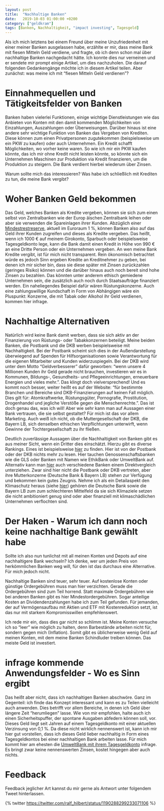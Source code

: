 ```yaml
---
layout: post
title:  "Nachhaltige Banken"
date:   2019-10-03 01:00:00 +0200
category: ["geldkram"]
tags: [Banken, Nachhaltigkeit, "impact investing", Tagesgeld]
---
```


Als ich mich letztens bei einem Freund über meine Unzufriedenheit mit einer meiner Banken ausgelassen habe, erzählte er mir, dass meine Bank mit fiesen Mitteln Geld verdiene, und fragte, ob ich denn schon mal über nachhaltige Banken nachgedacht hätte. Ich konnte dies nur verneinen und er sendete mir prompt einige Artikel, um dies nachzuholen. Die darauf folgenden Gedankengänge möchte ich in diesem Artikel teilen.
Aber zunächst: was meine ich mit “fiesen Mitteln Geld verdienen”?

# Einnahmequellen und Tätigkeitsfelder von Banken

Banken haben vielerlei Funktionen, einige wichtige  Dienstleistungen wie das Anbieten von Konten mit den damit kommenden Möglichkeiten von Einzahlungen, Auszahlungen oder Überweisungen. Darüber hinaus ist eine andere sehr wichtige Funktion von Banken das Vergeben von Krediten. Diese können zum einen Privatpersonen zugutekommen (beispielsweise um ein PKW zu kaufen) oder auch Unternehmen. Ein Kredit schafft Möglichkeiten, wo vorher keine waren. So wie ich mir ein PKW kaufen könnte, das ich mir ohne Kredit nicht leisten könnte, so könnte sich ein Unternehmen Maschinen zur Produktion via Kredit finanzieren, um die Produktion zu steigern. Die Bank verdient hierbei wiederum über Zinsen.

Warum sollte mich das interessieren? Was habe ich schließlich mit Krediten zu tun, die meine Bank vergibt?

# Woher Banken Geld bekommen

Das Geld, welches Banken als Kredite vergeben, können sie sich zum einen selbst von Zentralbanken wie der Europ
äischen Zentralbank leihen oder aber sie verwenden die Spareinlagen ihrer Kunden. Abzüglich einer [Mindestrestreserve](https://de.wikipedia.org/wiki/Mindestreserve), aktuell im Euroraum 1 %, können Banken also auf das Geld ihrer Kunden zugreifen und dieses als Kredite vergeben. Das heißt, wenn ich 1000 € auf meinem Girokonto, Sparbuch oder beispielsweise Tagesgeldkonto lege, kann die Bank damit einen Kredit in Höhe von 990 € an eine Dritte Person oder ein Unternehmen vergeben. An wen meine Bank Kredite vergibt, ist für mich nicht transparent. Rein ökonomisch betrachtet würde es jedoch Sinn ergeben Kredite an Kreditnehmer zu geben, bei denen ich mir sicher bin, dass sie diese später mit Zinsen zurückzahlen (geringes Risiko) können und die darüber hinaus auch noch bereit sind hohe Zinsen zu bezahlen. Das könnten unter anderem ethisch gemiedene Unternehmen sein, die zusätzlich auch noch durch Staatsaufträge finanziert werden. Ein naheliegendes Beispiel dafür wären Rüstungskonzerne. Auch eine zahlungswillige Kundschaft in Form von Abhängigen wäre ein Pluspunkt: Konzerne, die mit Tabak oder Alkohol ihr Geld verdienen, kommen hier infrage. 

# Nachhaltige Alternativen

Natürlich wird keine Bank damit werben, dass sie sich aktiv an der Finanzierung von Rüstungs- oder Tabakkonzernen beteiligt. Meine beiden Banken, die Postbank und die DKB werben beispielsweise mit Nachhaltigkeit. Bei der Postbank scheint sich dies in der Außendarstellung überwiegend auf Spenden für Hilfsorganisationen sowie Verantwortung für die eigenen Mitarbeiter und Kunden widerzuspiegeln. Bei der DKB wird unter dem Motto “Geldverbesserer” dafür geworben: “wenn unsere 4 Millionen Kunden ihr Geld gerade nicht brauchen, investieren wir es in Kommunen, Bildungs-, Gesundheits- und Pflegeeinrichtungen, erneuerbare Energien und vieles mehr.”. Das klingt doch vielversprechend! Und es kommt noch besser, weiter heißt es auf der Website: “für bestimmte Branchen und Bereiche sind DKB-Finanzierungen auf keinen Fall möglich. Dies gilt für: Atomkraftwerke, Rüstungsgüter, Pornografie, Prostitution, Drogenhandel und jegliche Verstöße gegen die Menschenrechte.”. Das ist doch genau das, was ich will! Aber wie sehr kann man auf Aussagen einer Bank vertrauen, die sie selbst gestaltet? Für mich ist das vor allem Marketing. Auch weiß ich nicht, ob die Muttergesellschaft der DKB, die Bayern LB, sich denselben ethischen Verpflichtungen unterwirft, wenn Gewinne der Tochtergesellschaft zu ihr fließen.

Deutlich zuverlässige Aussagen über die Nachhaltigkeit von Banken gibt es aus meiner Sicht, wenn ein Dritter dies einschätzt. Hierzu gibt es diverse Rankings. Eines ist beispielsweise [hier](https://www.attac.de/kampagnen/bankwechsel/bank-wechseln/alternativbanken/) zu finden. Hier ist von der Postbank oder der DKB nichts mehr zu lesen. Hier tauchen Genossenschaftsbanken wie die GLS oder Banken mit Namen wie EthikBank oder UmweltBank auf. Alternativ kann man [hier](https://www.fairfinanceguide.de/ffg-d/banken/) auch verschiedene Banken einem Direktvergleich unterziehen. Zwar sind hier nicht die Postbank oder DKB vertreten, aber ihre Mutterkonzerne (Deutsche Bank & Bayern LB) stehen zur Verfügung und bekommen kein gutes Zeugnis. Nehme ich als ein Detailaspekt den Klimaschutz heraus (siehe [hier](https://www.fairfinanceguide.de/ffg-d/themen/klimaschutz/)) gehören die Deutsche Bank sowie die Bayern LB zum zum schlechteren Mittelfeld da sie sich Klimaziele setzen die nicht ambitioniert genug sind oder aber finanziell mit klimaschädlichen Unternehmen verflochten sind.

# Der Haken - Warum ich dann noch keine nachhaltige Bank gewählt habe

Sollte ich also nun tunlichst mit all meinen Konten und Depots auf eine nachhaltigere Bank wechseln? Ich denke, wer um jeden Preis von herkömmlichen Banken weg will, für den ist das durchaus eine Alternative. Für mich jedoch nicht.

Nachhaltige Banken sind teuer, sehr teuer. Auf kostenlose Konten oder günstige Ordergebühren muss man hier verzichten. Gerade die Ordergebühren sind zum Teil horrend. Statt maximale Ordergebühren wie bei anderen Banken gibt es hier Mindestordergebühren. Sogar anteilige Kosten an Dividendenzahlungen habe ich zum Teil gefunden. Für jemanden, der auf Vermögensaufbau mit Aktien und ETF mit Kostenreduktion setzt, ist das nur mit starkem Kompromisswillen empfehlenswert.

Ich rede mir ein, dass dies gar nicht so schlimm ist. Meine Konten versuche ich so “leer” wie möglich zu halten, denn Barbestände arbeiten nicht für, sondern gegen mich (Inflation). Somit gibt es üblicherweise wenig Geld auf meinen Konten, mit dem meine Banken Schindluder treiben können. Das meiste Geld ist investiert.

# infrage kommende Anwendungsfelder - Wo es Sinn ergibt

Das heißt aber nicht, dass ich nachhaltigen Banken abschwöre. Ganz im Gegenteil: ich finde das Konzept interessant
 und kann es zu Teilen vielleicht auch anwenden. Dies betrifft vor allem Bereiche, in denen ich Geld über längere Zeit “herumliegen” lasse. Wie von mir empfohlen, halte auch ich einen Sicherheitspuffer, der spontane Ausgaben abfedern können soll, vor. Dieses Geld liegt seit Jahren auf einem Tagesgeldkonto mit einer aktuellen Verzinsung von 0,1 %. Da diese nicht wirklich nennenswert ist, kann ich mir hier gut vorstellen, dass ich dieses Geld lieber nachhaltig in Form eines Tagesgeldkontos bei einer nachhaltigen Bank arbeiten lasse. Für mich kommt hier am ehesten die [UmweltBank mit ihrem Tagesgeldkonto](https://www.umweltbank.de/anlegen-vorsorgen/sparen/umweltpluskonto) infrage. Es bringt zwar keine nennenswerten Zinsen, kostet hingegen aber auch nichts. 

# Feedback

Feedback jeglicher Art kannst du mir gerne als Antwort unter folgendem Tweet hinterlassen.

{% twitter https://twitter.com/ralf_hilbert/status/1190288299233071106 %}